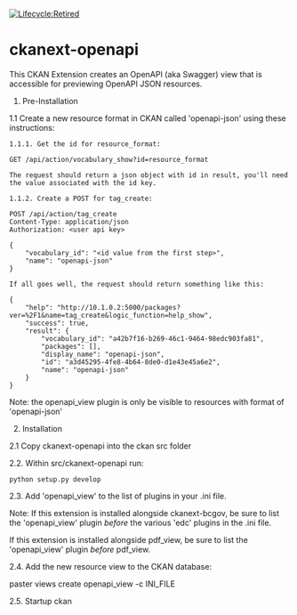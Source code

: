 [![Lifecycle:Retired](https://img.shields.io/badge/Lifecycle-Retired-d45500)](https://github.com/bcgov/repomountie/blob/master/doc/lifecycle-badges.md)

# ckanext-openapi

This CKAN Extension creates an OpenAPI (aka Swagger) view that is accessible 
for previewing OpenAPI JSON resources.

1. Pre-Installation

1.1 Create a new resource format in CKAN called 'openapi-json' using these 
    instructions:

    1.1.1. Get the id for resource_format:

    GET /api/action/vocabulary_show?id=resource_format

    The request should return a json object with id in result, you'll need the value associated with the id key.

    1.1.2. Create a POST for tag_create:
    
    POST /api/action/tag_create
    Content-Type: application/json
    Authorization: <user api key>

    {
        "vocabulary_id": "<id value from the first step>",
        "name": "openapi-json"
    }

    If all goes well, the request should return something like this:

    {
        "help": "http://10.1.0.2:5000/packages?ver=%2F1&name=tag_create&logic_function=help_show", 
        "success": true, 
        "result": {
            "vocabulary_id": "a42b7f16-b269-46c1-9464-98edc903fa81", 
            "packages": [], 
            "display_name": "openapi-json", 
            "id": "a3d45295-4fe8-4b64-8de0-d1e43e45a6e2", 
            "name": "openapi-json"
        }
    }

  
  
  
  Note: the openapi_view plugin is only be visible to resources with format
  of 'openapi-json'



2. Installation

2.1 Copy ckanext-openapi into the ckan src folder

2.2. Within src/ckanext-openapi run: 

    python setup.py develop

2.3. Add 'openapi_view' to the list of plugins in your .ini file.

  Note: If this extension is installed alongside ckanext-bcgov, be sure to 
  list the 'openapi_view' plugin *before* the various 'edc' plugins in the 
  .ini file.

  If this extension is installed alongside pdf_view, be sure to 
  list the 'openapi_view' plugin *before* pdf_view.

2.4. Add the new resource view to the CKAN database:

  paster views create openapi_view -c INI_FILE

2.5. Startup ckan
